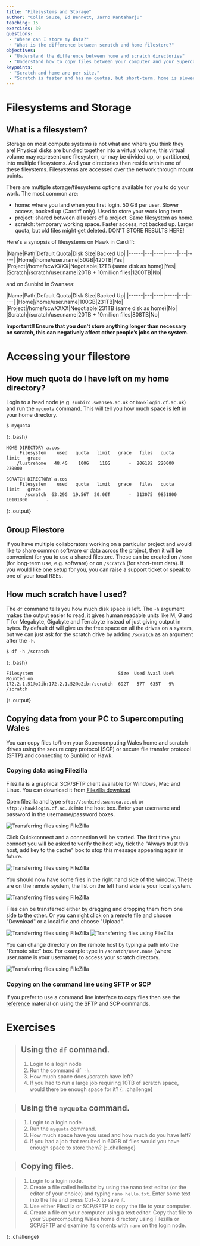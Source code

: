 ```yaml
---
title: "Filesystems and Storage"
author: "Colin Sauze, Ed Bennett, Jarno Rantaharju"
teaching: 15
exercises: 30
questions:
 - "Where can I store my data?"
 - "What is the difference between scratch and home filestore?"
objectives:
 - "Understand the difference between home and scratch directories"
 - "Understand how to copy files between your computer and your Supercomputing Wales home/scratch directories"
keypoints:
 - "Scratch and home are per site."
 - "Scratch is faster and has no quotas, but short-term. home is slower and has quotas, but is long-term."
---
```



# Filesystems and Storage

## What is a filesystem?
Storage on most compute systems is not what and where you think they are! Physical disks are bundled together into a virtual volume; this virtual volume may represent one filesystem, or may be divided up, or partitioned, into multiple filesystems. And your directories then reside within one of these fileystems. Filesystems are accessed over the network through mount points.

There are multiple storage/filesystems options available for you to do your work. The most common are:

* home: where you land when you first login. 50 GB per user. Slower access, backed up (Cardiff only). Used to store your work long term. 
* project: shared between all users of a project. Same filesystem as home. 
* scratch: temporary working space. Faster access, not backed up. Larger quota, but old files might get deleted. DON'T STORE RESULTS HERE!


Here's a synopsis of filesystems on Hawk in Cardiff:

|Name|Path|Default Quota|Disk Size|Backed Up|
|------|---|----|-----|---|-----|
|Home|/home/user.name|50GB|420TB|Yes|
|Project|/home/scwXXXX|Negotiable|12TB (same disk as home)|Yes|
|Scratch|/scratch/user.name|20TB + 10million files|1200TB|No|


and on Sunbird in Swansea:


|Name|Path|Default Quota|Disk Size|Backed Up|
|------|---|----|-----|---|-----|
|Home|/home/user.name|100GB|231TB|No|
|Project|/home/scwXXXX|Negotiable|231TB (same disk as home)|No|
|Scratch|/scratch/user.name|20TB + 10million files|808TB|No|


**Important!! Ensure that you don't store anything longer than necessary on scratch, this can negatively affect other people’s jobs on the system.**


# Accessing your filestore

## How much quota do I have left on my home directory?

Login to a head node (e.g. `sunbird.swansea.ac.uk` or `hawklogin.cf.ac.uk`) and run the ```myquota``` command. This will tell you how much space is left in your home directory.

~~~
$ myquota
~~~
{: .bash}

~~~
HOME DIRECTORY a.cos
     Filesystem    used   quota   limit   grace   files   quota   limit   grace
    /lustrehome   48.4G    100G    110G       -  206182  220000  230000       -

SCRATCH DIRECTORY a.cos
     Filesystem    used   quota   limit   grace   files   quota   limit   grace
       /scratch  63.29G  19.56T  20.06T       -  313075  9851800 10101800       -

~~~
{: .output}

## Group Filestore

If you have multiple collaborators working on a particular project and
would like to share common software or data across the project, then
it will be convenient for you to use a shared filestore. These can be
created on `/home` (for long-term use, e.g. software) or on `/scratch`
(for short-term data). If you would like one setup for you, you can
raise a support ticket or speak to one of your local RSEs.

## How much scratch have I used?

The ```df``` command tells you how much disk space is left. The ```-h``` argument makes the output easier to read, it gives human readable units like M, G and T for Megabyte, Gigabyte and Terrabyte instead of just giving output in bytes. By default df will give us the free space on all the drives on a system, but we can just ask for the scratch drive by adding ```/scratch``` as an argument after the ```-h```.

~~~
$ df -h /scratch
~~~
{: .bash}

~~~
Filesystem                                Size  Used Avail Use% Mounted on
172.2.1.51@o2ib:172.2.1.52@o2ib:/scratch  692T   57T  635T   9% /scratch
~~~
{: .output}

## Copying data from your PC to Supercomputing Wales

You can copy files to/from your Supercomputing Wales home and scratch drives using the secure copy protocol (SCP) or secure file transfer protocol (SFTP) and connecting to Sunbird or Hawk. 

### Copying data using Filezilla

Filezilla is a graphical SCP/SFTP client available for Windows, Mac and Linux. You can download it from [Filezilla download](https://filezilla-project.org/download.php?type=client)

Open filezilla and type ```sftp://sunbird.swansea.ac.uk``` or ```sftp://hawklogin.cf.ac.uk``` into the host box. Enter your username and password in the username/password boxes.

![Transferring files using FileZilla](../fig/filezilla1.png)

Click Quickconnect and a connection will be started. The first time you connect you will be asked to verify the host key, tick the "Always trust this host, add key to the cache" box to stop this message appearing again in future.

![Transferring files using FileZilla](../fig/filezilla2.png)

You should now have some files in the right hand side of the window. These are on the remote system, the list on the left hand side is your local system.

![Transferring files using FileZilla](../fig/filezilla3.png)

Files can be transferred either by dragging and dropping them from one side to the other. Or you can right click on a remote file and choose "Download" or a local file and choose "Upload". 

![Transferring files using FileZilla](../fig/filezilla4.png)
![Transferring files using FileZilla](../fig/filezilla5.png)

You can change directory on the remote host by typing a path into the "Remote site:" box. For example type in ```/scratch/user.name``` (where user.name is your username) to access your scratch directory. 

![Transferring files using FileZilla](../fig/filezilla6.png)


### Copying on the command line using SFTP or SCP

If you prefer to use a command line interface to copy files then see the [reference](reference) material on using the SFTP and SCP commands. 


# Exercises

> ## Using the `df` command. 
> 1. Login to a login node
> 2. Run the command `df -h`.
> 3. How much space does /scratch have left?
> 4. If you had to run a large job requiring 10TB of scratch space, would there be enough space for it?
{: .challenge}

> ## Using the `myquota` command.

> 1. Login to a login node.
> 2. Run the `myquota` command. 
> 3. How much space have you used and how much do you have left? 
> 4. If you had a job that resulted in 60GB of files would you have enough space to store them?
{: .challenge}

> ## Copying files.

> 1. Login to a login node.
> 2. Create a file called hello.txt by using the nano text editor (or the editor of your choice) and typing `nano hello.txt`. Enter some text into the file and press Ctrl+X to save it. 
> 3. Use either Filezilla or SCP/SFTP to copy the file to your computer. 
> 4. Create a file on your computer using a text editor. Copy that file to your Supercomputing Wales home directory using Filezilla or SCP/SFTP and examine its conents with `nano` on the login node. 

{: .challenge}
